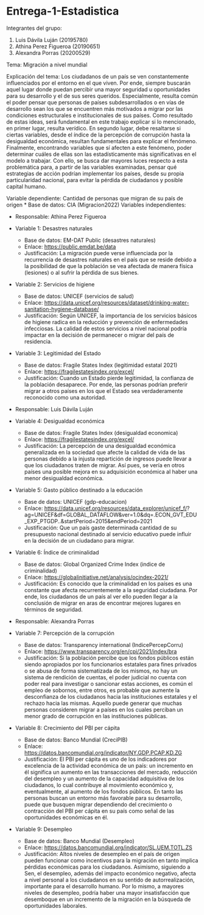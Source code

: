 # Entrega-1-Estadistica

Integrantes del grupo: 
1. Luis Dávila Luján (20195780)
2. Athina Perez Figueroa (20190651)
3. Alexandra Porras (20200529)

Tema: Migración a nivel mundial

Explicación del tema: Los ciudadanos de un país se ven constantemente influenciados por el entorno en el que viven. Por ende, siempre buscarán aquel lugar donde puedan percibir una mayor seguridad u oportunidades para su desarrollo y el de sus seres queridos. Especialmente, resulta común el poder pensar que personas de países subdesarrollados o en vías de desarrollo sean los que se encuentren más motivados a migrar por las condiciones estructurales e institucionales de sus países. Como resultado de estas ideas, será fundamental en este trabajo explicar si lo mencionado, en primer lugar, resulta verídico. En segundo lugar, debe resaltarse si ciertas variables, desde el índice de la percepción de corrupción hasta la desigualdad económica, resultan fundamentales para explicar el fenómeno. Finalmente, encontrando variables que sí afecten a este fenómeno, poder determinar cuáles de ellas son las estadísticamente  más significativas en el modelo a trabajar. Con ello, se busca dar mayores luces respecto a esta problemática para, a partir de las variables examinadas, pensar qué estrategias de acción podrían implementar los países, desde su propia particularidad nacional, para evitar la pérdida de ciudadanos y posible capital humano.

Variable dependiente: Cantidad de personas que migran de su país de origen
     * Base de datos: CIA (Migracion2022)
Variables independientes: 
- Responsable: Athina Perez Figueroa
- Variable 1: Desastres naturales
     * Base de datos: EM-DAT Public (desastres naturales)
     * Enlace: https://public.emdat.be/data
     * Justificación: La migración puede verse influenciada por la recurrencia de desastres naturales en el país que se reside debido a la posibilidad de que la              población se vea afectada de manera física (lesiones) o al sufrir la pérdida de sus bienes. 
- Variable 2: Servicios de higiene
     * Base de datos: UNICEF (servicios de salud)
     * Enlace: https://data.unicef.org/resources/dataset/drinking-water-sanitation-hygiene-database/
     * Justificación: Según UNICEF, la importancia de los servicios básicos de higiene radica en la reducción y prevención de enfermedades infecciosas. La calidad de          estos servicios a nivel nacional podría impactar en la decisión de permanecer o migrar del país de residencia.
- Variable 3: Legitimidad del Estado
     * Base de datos: Fragile States Index (legitimidad estatal 2021)
     * Enlace: https://fragilestatesindex.org/excel/
     * Justificación: Cuando un Estado pierde legitimidad, la confianza de la población desaparece. Por ende, las personas podrían preferir migrar a otros países en          los que el Estado sea verdaderamente reconocido como una autoridad.

- Responsable: Luis Dávila Luján
- Variable 4: Desigualdad económica
     * Base de datos: Fragile States Index (desigualdad economica)
     * Enlace: https://fragilestatesindex.org/excel/
     * Justificación: La percepción de una desigualdad económica generalizada en la sociedad que afecte la calidad de vida de las personas debido a la injusta                repartición de ingresos puede llevar a que los ciudadanos traten de migrar. Así pues, se vería en otros países una posible mejora en su adquisición económica al        haber una menor desigualdad económica. 
- Variable 5: Gasto público destinado a la educación
     * Base de datos: UNICEF (gdp-educacion)
     * Enlace: https://data.unicef.org/resources/data_explorer/unicef_f/?                                           ag=UNICEF&df=GLOBAL_DATAFLOW&ver=1.0&dq=.ECON_GVT_EDU_EXP_PTGDP..&startPeriod=2015&endPeriod=2021
     * Justificación: Que un país gaste determinada cantidad de su presupuesto nacional destinado al servicio educativo puede influir en la decisión de un ciudadano          para migrar. 
- Variable 6: Índice de criminalidad
     * Base de datos: Global Organized Crime Index (indice de criminalidad)
     * Enlace: https://globalinitiative.net/analysis/ocindex-2021/
     * Justificación: Es conocido que la criminalidad en los países es una constante que afecta recurrentemente a la seguridad ciudadana. Por ende, los ciudadanos de          un país al ver ello pueden llegar a la conclusión de migrar en aras de encontrar mejores lugares en términos de seguridad. 

- Responsable: Alexandra Porras
- Variable 7: Percepción de la corrupción
     * Base de datos: Transparency international (IndicePercepCorru)
     * Enlace: https://www.transparency.org/en/cpi/2021/index/bra
     * Justificación: Si la población percibe que los fondos públicos están siendo apropiados por los funcionarios estatales para fines privados o se abusa de forma          sistematizada de los mismos, no hay un sistema de rendición de cuentas, el poder judicial no cuenta con poder real para investigar o sancionar estas acciones,          es común el empleo de sobornos, entre otros, es probable que aumente la desconfianza de los ciudadanos hacia las instituciones estatales y el rechazo hacia las        mismas. Aquello puede generar que muchas personas consideren migrar a países en los cuales perciban un menor grado de corrupción en las instituciones públicas.
- Variable 8: Crecimiento del PBI per cápita
     * Base de datos: Banco Mundial (CreciPIB)
     * Enlace: https://datos.bancomundial.org/indicator/NY.GDP.PCAP.KD.ZG
     * Justificación: El PBI per cápita es uno de los indicadores por excelencia de la actividad económica de un país: un incremento en él significa un aumento en las        transacciones del mercado, reducción del desempleo y un aumento de la capacidad adquisitiva de los ciudadanos, lo cual contribuye al movimiento económico y,            eventualmente, al aumento de los fondos públicos. En tanto las personas buscan un entorno más favorable para su desarrollo, puede que busquen migrar dependiendo        del crecimiento o contracción del PBI per cápita en su país como señal de las oportunidades económicas en él.
- Variable 9: Desempleo
     * Base de datos: Banco Mundial (Desempleo)
     * Enlace: https://datos.bancomundial.org/indicator/SL.UEM.TOTL.ZS
     * Justificación: Altos niveles de desempleo en el país de origen pueden funcionar como incentivos para la migración en tanto implica pérdidas económicas para los        ciudadanos. Asimismo, siguiendo a Sen, el desempleo, además del impacto económico negativo, afecta a nivel personal a los ciudadanos en su sentido de                  autorrealización, importante para el desarrollo humano. Por lo mismo, a mayores niveles de desempleo, podría haber una mayor insatisfacción que desemboque en un        incremento de la migración en la búsqueda de oportunidades laborales.
